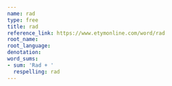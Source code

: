 ```yaml
---
name: rad
type: free
title: rad
reference_link: https://www.etymonline.com/word/rad
root_name: 
root_language: 
denotation: 
word_sums:
- sum: 'Rad + '
  respelling: rad
---
```

